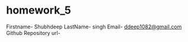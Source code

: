# homework_5
Firstname- Shubhdeep
LastName- singh
Email- ddeep1082@gmail.com
Github Repository url- 
